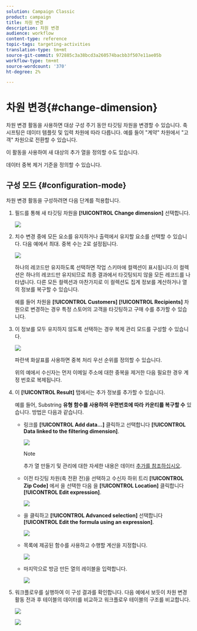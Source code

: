 ```yaml
---
solution: Campaign Classic
product: campaign
title: 차원 변경
description: 차원 변경
audience: workflow
content-type: reference
topic-tags: targeting-activities
translation-type: tm+mt
source-git-commit: 972885c3a38bcd3a260574bacbb3f507e11ae05b
workflow-type: tm+mt
source-wordcount: '370'
ht-degree: 2%

---
```



# 차원 변경{#change-dimension}

차원 변경 활동을 사용하면 대상 구성 주기 동안 타깃팅 차원을 변경할 수 있습니다. 축 시프팅은 데이터 템플릿 및 입력 차원에 따라 다릅니다. 예를 들어 &quot;계약&quot; 차원에서 &quot;고객&quot; 차원으로 전환할 수 있습니다.

이 활동을 사용하여 새 대상의 추가 열을 정의할 수도 있습니다.

데이터 중복 제거 기준을 정의할 수 있습니다.

## 구성 모드 {#configuration-mode}

차원 변경 활동을 구성하려면 다음 단계를 적용합니다.

1. 필드를 통해 새 타깃팅 차원을 **[!UICONTROL Change dimension]** 선택합니다.

   ![](assets/s_user_change_dimension_param1.png)

1. 치수 변경 중에 모든 요소를 유지하거나 출력에서 유지할 요소를 선택할 수 있습니다. 다음 예에서 최대. 중복 수는 2로 설정됩니다.

   ![](assets/s_user_change_dimension_limit.png)

   하나의 레코드만 유지하도록 선택하면 작업 스키마에 컬렉션이 표시됩니다.이 컬렉션은 하나의 레코드만 유지되므로 최종 결과에서 타깃팅되지 않을 모든 레코드를 나타냅니다. 다른 모든 컬렉션과 마찬가지로 이 컬렉션도 집계 정보를 계산하거나 열의 정보를 복구할 수 있습니다.

   예를 들어 차원을 **[!UICONTROL Customers]** **[!UICONTROL Recipients]** 차원으로 변경하는 경우 특정 스토어의 고객을 타깃팅하고 구매 수를 추가할 수 있습니다.

1. 이 정보를 모두 유지하지 않도록 선택하는 경우 복제 관리 모드를 구성할 수 있습니다.

   ![](assets/s_user_change_dimension_param2.png)

   파란색 화살표를 사용하면 중복 처리 우선 순위를 정의할 수 있습니다.

   위의 예에서 수신자는 먼저 이메일 주소에 대한 중복을 제거한 다음 필요한 경우 계정 번호로 복제됩니다.

1. 이 **[!UICONTROL Result]** 탭에서는 추가 정보를 추가할 수 있습니다.

   예를 들어, Substring **유형 함수를 사용하여 우편번호에 따라 카운티를 복구할 수** 있습니다. 방법은 다음과 같습니다.

   * 링크를 **[!UICONTROL Add data...]** 클릭하고 선택합니다 **[!UICONTROL Data linked to the filtering dimension]**.

      ![](assets/wf_change-dimension_sample_01.png)

      >[!NOTE]
      >
      >추가 열 만들기 및 관리에 대한 자세한 내용은 데이터 [추가를 참조하십시오](../../workflow/using/query.md#adding-data).

   * 이전 타깃팅 차원(축 전환 전)을 선택하고 수신자 하위 트리 **[!UICONTROL Zip Code]** 에서 을 선택한 다음 을 **[!UICONTROL Location]** 클릭합니다 **[!UICONTROL Edit expression]**.

      ![](assets/wf_change-dimension_sample_02.png)

   * 을 클릭하고 **[!UICONTROL Advanced selection]** 선택합니다 **[!UICONTROL Edit the formula using an expression]**.

      ![](assets/wf_change-dimension_sample_03.png)

   * 목록에 제공된 함수를 사용하고 수행할 계산을 지정합니다.

      ![](assets/wf_change-dimension_sample_04.png)

   * 마지막으로 방금 만든 열의 레이블을 입력합니다.

      ![](assets/wf_change-dimension_sample_05.png)

1. 워크플로우를 실행하여 이 구성 결과를 확인합니다. 다음 예에서 보듯이 차원 변경 활동 전과 후 테이블의 데이터를 비교하고 워크플로우 테이블의 구조를 비교합니다.

   ![](assets/wf_change-dimension_sample_06.png)

   ![](assets/wf_change-dimension_sample_07.png)

